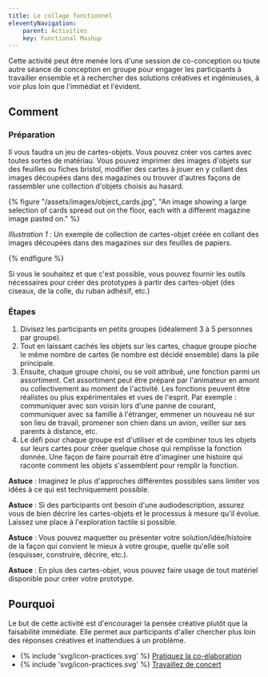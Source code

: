 ```yaml
---
title: Le collage fonctionnel
eleventyNavigation:
    parent: Activities
    key: Functional Mashup
---
```


Cette activité peut être menée lors d'une session de co-conception ou toute autre séance de conception en groupe pour
engager les participants à travailler ensemble et à rechercher des solutions créatives et ingénieuses, à voir plus loin
que l'immédiat et l'évident.

## Comment

### Préparation

Il vous faudra un jeu de cartes-objets. Vous pouvez créer vos cartes avec toutes sortes de matériau. Vous pouvez
imprimer des images d'objets sur des feuilles ou fiches bristol, modifier des cartes à jouer en y collant des images
découpées dans des magazines ou trouver d'autres façons de rassembler une collection d'objets choisis au hasard.

{% figure "/assets/images/object_cards.jpg", "An image showing a large selection of cards spread out on the floor, each
with a different magazine image pasted on." %}

*Illustration 1 :* Un exemple de collection de cartes-objet créée en collant des images découpées dans des magazines sur
des feuilles de papiers.

{% endfigure %}

Si vous le souhaitez et que c'est possible, vous pouvez fournir les outils nécessaires pour créer des prototypes à
partir des cartes-objet (des ciseaux, de la colle, du ruban adhésif, etc.)

### Étapes

1. Divisez les participants en petits groupes (idéalement 3 à 5 personnes par groupe).
2. Tout en laissant cachés les objets sur les cartes, chaque groupe pioche le même nombre de cartes
   (le nombre est décidé ensemble) dans la pile principale.
3. Ensuite, chaque groupe choisi, ou se voit attribué, une fonction parmi un assortiment. Cet assortiment peut être
   préparé par l'animateur en amont ou collectivement au moment de l'activité. Les fonctions peuvent être réalistes ou
   plus expérimentales et vues de l'esprit. Par exemple : communiquer avec son voisin lors d'une panne de courant,
   communiquer avec sa famille à l'étranger, emmener un nouveau né sur son lieu de travail, promener son chien dans un
   avion, veiller sur ses parents à distance, etc.
4. Le défi pour chaque groupe est d'utiliser et de combiner tous les objets sur leurs cartes pour créer quelque chose
   qui remplisse la fonction donnée. Une façon de faire pourrait être d'imaginer une histoire qui raconte comment les
   objets s'assemblent pour remplir la fonction.

 **Astuce** : Imaginez le plus d'approches différentes possibles sans limiter vos idées à ce qui est techniquement
 possible.

 **Astuce** : Si des participants ont besoin d'une audiodescription, assurez vous de bien décrire les cartes-objets et
 le processus à mesure qu'il évolue. Laissez une place à l'exploration tactile si possible.

 **Astuce** : Vous pouvez maquetter ou présenter votre solution/idée/histoire de la façon qui convient le mieux à votre
 groupe, quelle qu'elle soit (esquisser, construire, décrire, etc.).

 **Astuce** : En plus des cartes-objet, vous pouvez faire usage de tout matériel disponible pour créer votre prototype.

## Pourquoi

Le but de cette activité est d'encourager la pensée créative plutôt que la faisabilité immédiate. Elle permet aux
participants d'aller chercher plus loin des réponses créatives et inattendues à un problème.

* {% include 'svg/icon-practices.svg' %} [Pratiquez la co-élaboration](../../pratiques/pratiquez-la-co-elaboration/)
* {% include 'svg/icon-practices.svg' %} [Travaillez de concert](../../pratiques/travaillez-de-concert/)
